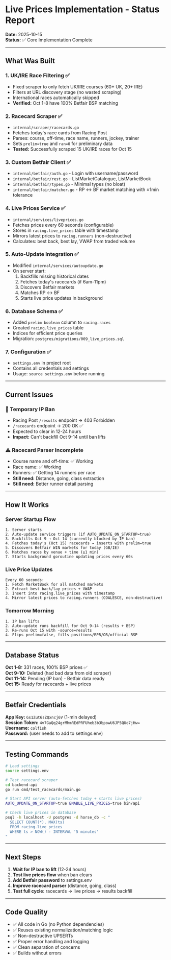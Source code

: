 # Live Prices Implementation - Status Report

**Date:** 2025-10-15  
**Status:** ✅ Core Implementation Complete

---

## What Was Built

### 1. UK/IRE Race Filtering ✅
- Fixed scraper to only fetch UK/IRE courses (60+ UK, 20+ IRE)
- Filters at URL discovery stage (no wasted scraping)
- International races automatically skipped
- **Verified:** Oct 1-8 have 100% Betfair BSP matching

### 2. Racecard Scraper ✅
- `internal/scraper/racecards.go`
- Fetches today's race cards from Racing Post
- Parses: course, off-time, race name, runners, jockey, trainer
- Sets `prelim=true` and `ran=0` for preliminary data
- **Tested:** Successfully scraped 15 UK/IRE races for Oct 15

### 3. Custom Betfair Client ✅
- `internal/betfair/auth.go` - Login with username/password
- `internal/betfair/rest.go` - ListMarketCatalogue, ListMarketBook
- `internal/betfair/types.go` - Minimal types (no bloat)
- `internal/betfair/matcher.go` - RP ↔ BF market matching with ±1min tolerance

### 4. Live Prices Service ✅
- `internal/services/liveprices.go`
- Fetches prices every 60 seconds (configurable)
- Stores in `racing.live_prices` table with timestamp
- Mirrors latest prices to `racing.runners` (non-destructive)
- Calculates: best back, best lay, VWAP from traded volume

### 5. Auto-Update Integration ✅
- Modified `internal/services/autoupdate.go`
- On server start:
  1. Backfills missing historical dates
  2. Fetches today's racecards (if 6am-11pm)
  3. Discovers Betfair markets
  4. Matches RP ↔ BF
  5. Starts live price updates in background

### 6. Database Schema ✅
- Added `prelim boolean` column to `racing.races`
- Created `racing.live_prices` table
- Indices for efficient price queries
- Migration: `postgres/migrations/009_live_prices.sql`

### 7. Configuration ✅
- `settings.env` in project root
- Contains all credentials and settings
- Usage: `source settings.env` before running

---

## Current Issues

### 🔴 Temporary IP Ban
- Racing Post `/results` endpoint → 403 Forbidden
- `/racecards` endpoint → 200 OK ✅
- Expected to clear in 12-24 hours
- **Impact:** Can't backfill Oct 9-14 until ban lifts

### ⚠️ Racecard Parser Incomplete
- Course name and off-time: ✅ Working
- Race name: ✅ Working
- Runners: ✅ Getting 14 runners per race
- **Still need:** Distance, going, class extraction
- **Still need:** Better runner detail parsing

---

## How It Works

### Server Startup Flow
```
1. Server starts
2. Auto-update service triggers (if AUTO_UPDATE_ON_STARTUP=true)
3. Backfills Oct 9 → Oct 14 (currently blocked by IP ban)
4. Fetches today's (Oct 15) racecards → inserts with prelim=true
5. Discovers Betfair WIN markets for today (GB/IE)
6. Matches races by venue + time (±1 min)
7. Starts background goroutine updating prices every 60s
```

### Live Price Updates
```
Every 60 seconds:
1. Fetch MarketBook for all matched markets
2. Extract best back/lay prices + VWAP
3. Insert into racing.live_prices with timestamp
4. Mirror latest prices to racing.runners (COALESCE, non-destructive)
```

### Tomorrow Morning
```
1. IP ban lifts
2. Auto-update runs backfill for Oct 9-14 (results + BSP)
3. Re-runs Oct 15 with -source=results
4. Flips prelim=false, fills positions/RPR/OR/official BSP
```

---

## Database Status

**Oct 1-8:** 331 races, 100% BSP prices ✅  
**Oct 9-10:** Deleted (had bad data from old scraper)  
**Oct 11-14:** Pending (IP ban) - Betfair data ready  
**Oct 15:** Ready for racecards + live prices  

---

## Betfair Credentials

**App Key:** `Gs1Zut6sZQxncj6V` (1-min delayed)  
**Session Token:** `4v7GaQq24grMhmREdPRFUheb3b3bpowU6JP5QUo7jHw=`  
**Username:** `colfish`  
**Password:** (user needs to add to settings.env)

---

## Testing Commands

```bash
# Load settings
source settings.env

# Test racecard scraper
cd backend-api
go run cmd/test_racecards/main.go

# Start API server (auto-fetches today + starts live prices)
AUTO_UPDATE_ON_STARTUP=true ENABLE_LIVE_PRICES=true bin/api

# Check live prices in database
psql -h localhost -U postgres -d horse_db -c "
  SELECT COUNT(*), MAX(ts) 
  FROM racing.live_prices 
  WHERE ts > NOW() - INTERVAL '5 minutes'
"
```

---

## Next Steps

1. **Wait for IP ban to lift** (12-24 hours)
2. **Test live prices flow** when ban clears
3. **Add Betfair password** to settings.env
4. **Improve racecard parser** (distance, going, class)
5. **Test full cycle:** racecards → live prices → results backfill

---

## Code Quality

- ✅ All code in Go (no Python dependencies)
- ✅ Reuses existing normalization/matching logic
- ✅ Non-destructive UPSERTs
- ✅ Proper error handling and logging
- ✅ Clean separation of concerns
- ✅ Builds without errors

